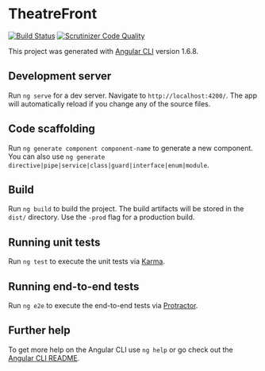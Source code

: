 # TheatreFront

[![Build Status](https://travis-ci.org/geekhub-php/theatre-front.svg?branch=master)](https://travis-ci.org/geekhub-php/theatre-front)
[![Scrutinizer Code Quality](https://scrutinizer-ci.com/g/geekhub-php/theatre-front/badges/quality-score.png?b=master)](https://scrutinizer-ci.com/g/geekhub-php/theatre-front/?branch=master)


This project was generated with [Angular CLI](https://github.com/angular/angular-cli) version 1.6.8.

## Development server

Run `ng serve` for a dev server. Navigate to `http://localhost:4200/`. The app will automatically reload if you change any of the source files.

## Code scaffolding

Run `ng generate component component-name` to generate a new component. You can also use `ng generate directive|pipe|service|class|guard|interface|enum|module`.

## Build

Run `ng build` to build the project. The build artifacts will be stored in the `dist/` directory. Use the `-prod` flag for a production build.

## Running unit tests

Run `ng test` to execute the unit tests via [Karma](https://karma-runner.github.io).

## Running end-to-end tests

Run `ng e2e` to execute the end-to-end tests via [Protractor](http://www.protractortest.org/).

## Further help

To get more help on the Angular CLI use `ng help` or go check out the [Angular CLI README](https://github.com/angular/angular-cli/blob/master/README.md).
